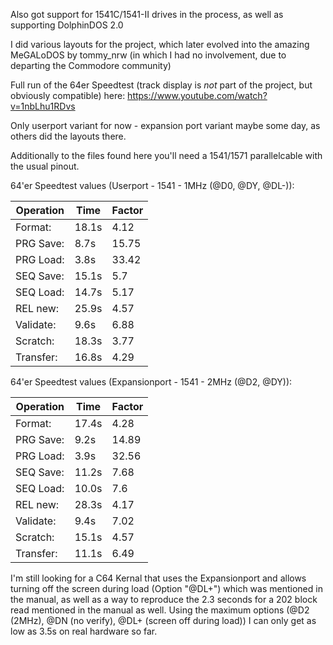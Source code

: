 Also got support for 1541C/1541-II drives in the process, as well as supporting DolphinDOS 2.0

I did various layouts for the project, which later evolved into the amazing MeGALoDOS by tommy_nrw (in which I had no involvement, due to departing the Commodore community)

Full run of the 64er Speedtest (track display is *not* part of the project, but obviously compatible) here: https://www.youtube.com/watch?v=1nbLhu1RDvs

Only userport variant for now - expansion port variant maybe some day, as others did the layouts there.

Additionally to the files found here you'll need a 1541/1571 parallelcable with the usual pinout.



64'er Speedtest values (Userport - 1541 - 1MHz (@D0, @DY, @DL-)):

| Operation  | Time | Factor |
| ------------- | ------------- | ------------- |
| Format: | 18.1s | 4.12 |
| PRG Save: | 8.7s | 15.75 |
| PRG Load: | 3.8s | 33.42 |
| SEQ Save: | 15.1s | 5.7 |
| SEQ Load: | 14.7s | 5.17 |
| REL new: | 25.9s | 4.57 |
| Validate: | 9.6s | 6.88 |
| Scratch: | 18.3s | 3.77 |
| Transfer: | 16.8s | 4.29 |


64'er Speedtest values (Expansionport - 1541 - 2MHz (@D2, @DY)):

| Operation  | Time | Factor |
| ------------- | ------------- | ------------- |
| Format: | 17.4s | 4.28 |
| PRG Save: | 9.2s | 14.89 |
| PRG Load: | 3.9s | 32.56 |
| SEQ Save: | 11.2s | 7.68 |
| SEQ Load: | 10.0s | 7.6 |
| REL new: | 28.3s | 4.17 |
| Validate: | 9.4s | 7.02 |
| Scratch: | 15.1s | 4.57 |
| Transfer: | 11.1s | 6.49 |



I'm still looking for a C64 Kernal that uses the Expansionport and allows turning off the screen during load (Option "@DL+") which was mentioned in the manual, as well as a way to reproduce the 2.3 seconds for a 202 block read mentioned in the manual as well. Using the maximum options (@D2 (2MHz), @DN (no verify), @DL+ (screen off during load)) I can only get as low as 3.5s on real hardware so far.
